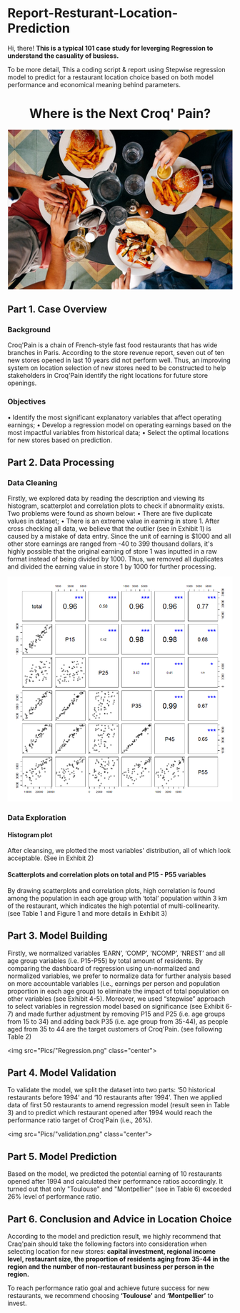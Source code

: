 # Report-Resturant-Location-Prediction

Hi, there!
**This is a typical 101 case study for leverging Regression to understand the casuality of busiess.**

To be more detail, This a coding script &amp; report using Stepwise regression model to predict for a restaurant location choice based on both model performance and economical meaning behind parameters. 

<h1 align="center">Where is the Next Croq' Pain?</h1>
<img src="Pics/cover_pic.png" class="center">

## Part 1. Case Overview
### Background
Croq'Pain is a chain of French-style fast food restaurants that has wide branches in Paris. According to the store revenue report, seven out of ten new stores opened in last 10 years did not perform well. Thus, an improving system on location selection of new stores need to be constructed to help stakeholders in Croq'Pain identify the right locations for future store openings.
### Objectives
•	Identify the most significant explanatory variables that affect operating earnings;
•	Develop a regression model on operating earnings based on the most impactful variables from historical data;
•	Select the optimal locations for new stores based on prediction.

## Part 2. Data Processing
### Data Cleaning
Firstly, we explored data by reading the description and viewing its histogram, scatterplot and correlation plots to check if abnormality exists. Two problems were found as shown below:
•	There are five duplicate values in dataset;
•	There is an extreme value in earning in store 1. 
After cross checking all data, we believe that the outlier (see in Exhibit 1) is caused by a mistake of data entry. Since the unit of earning is $1000 and all other store earnings are ranged from -40 to 399 thousand dollars, it's highly possible that the original earning of store 1 was inputted in a raw format instead of being divided by 1000.
Thus, we removed all duplicates and divided the earning value in store 1 by 1000 for further processing.

<img src="Pics/correlation.png" class="center">
                                               
### Data Exploration
#### Histogram plot
After cleansing, we plotted the most variables' distribution, all of which look acceptable.
 (See in Exhibit 2)
#### Scatterplots and correlation plots on total and P15 - P55 variables
By drawing scatterplots and correlation plots, high correlation is found among the population in each age group with ‘total’ population within 3 km of the restaurant, which indicates the high potential of multi-collinearity.  (see Table 1 and Figure 1 and more details in Exhibit 3)

## Part 3. Model Building
Firstly, we normalized variables ‘EARN’, ‘COMP’, ‘NCOMP’, ‘NREST’ and all age group variables (i.e. P15-P55) by total amount of residents. By comparing the dashboard of regression using un-normalized and normalized variables, we prefer to normalize data for further analysis based on more accountable variables (i.e., earnings per person and population proportion in each age group) to eliminate the impact of total population on other variables (see Exhibit 4-5). 
Moreover, we used “stepwise” approach to select variables in regression model based on significance (see Exhibit 6-7) and made further adjustment by removing P15 and P25 (i.e. age groups from 15 to 34) and adding back P35 (i.e. age group from 35-44), as people aged from 35 to 44 are the target customers of Croq'Pain. (see following Table 2)

<img src="Pics/"Regression.png" class="center">
                                               
## Part 4. Model Validation
To validate the model, we split the dataset into two parts: ‘50 historical restaurants before 1994’ and ‘10 restaurants after 1994’. Then we applied data of first 50 restaurants to amend regression model (result seen in Table 3) and to predict which restaurant opened after 1994 would reach the performance ratio target of Croq'Pain (i.e., 26%).

<img src="Pics/"validation.png" class="center">
                                               
## Part 5. Model Prediction
Based on the model, we predicted the potential earning of 10 restaurants opened after 1994 and calculated their performance ratios accordingly. It turned out that only "Toulouse" and "Montpellier" (see in Table 6) exceeded 26% level of performance ratio.

## Part 6. Conclusion and Advice in Location Choice
According to the model and prediction result, we highly recommend that Craq'pain should take the following factors into consideration when selecting location for new stores: **capital investment, regional income level, restaurant size, the proportion of residents aging from 35-44 in the region and the number of non-restaurant business per person in the region.**

To reach performance ratio goal and achieve future success for new restaurants, we recommend choosing **‘Toulouse’** and **‘Montpellier’** to invest.
